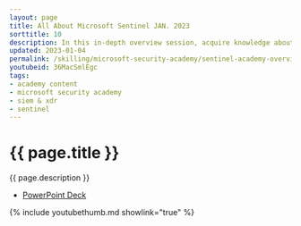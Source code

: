 ```yaml
---
layout: page
title: All About Microsoft Sentinel JAN. 2023
sorttitle: 10
description: In this in-depth overview session, acquire knowledge about Microsoft Sentinel's core capabilities, data ingestion methods, Azure Monitor Agent (AMA), Sentinel for MSSPs, along with a thorough demo into Sentinel's trademark features.
updated: 2023-01-04
permalink: /skilling/microsoft-security-academy/sentinel-academy-overview
youtubeid: 36MacSmlEgc
tags: 
- academy content
- microsoft security academy
- siem & xdr
- sentinel
---
```


# {{ page.title }}

{{ page.description }}

* [PowerPoint Deck](https://1drv.ms/u/s!Fl_kL1U59rx8cEp4TnRyOGYxUm9zJAw?e=rRihTM)

{% include youtubethumb.md showlink="true" %}